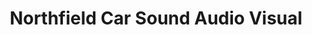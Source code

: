 ---
title: "Northfield Car Sound Audio Visual"
url: /brisbane/northfield-car-sound-audio-visual/
shop: hifi
---